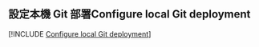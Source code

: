 ## <a name="configure-local-git-deployment"></a><span data-ttu-id="ba590-101">設定本機 Git 部署</span><span class="sxs-lookup"><span data-stu-id="ba590-101">Configure local Git deployment</span></span>

[!INCLUDE [Configure local Git deployment](app-service-web-configure-local-git-no-h.md)]
